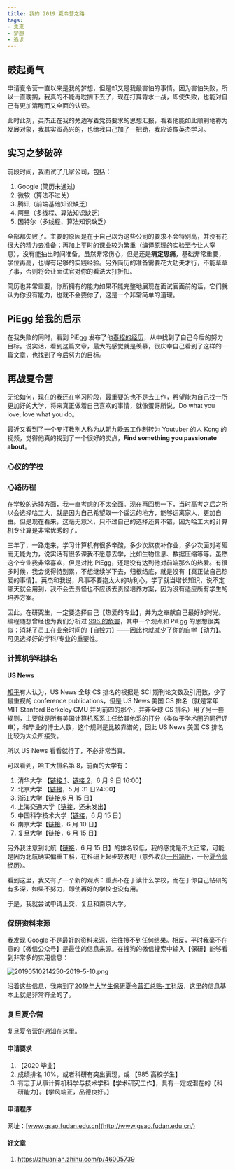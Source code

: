 ```yaml
---
title: 我的 2019 夏令营之路
tags:
- 未来
- 梦想
- 追求
---
```


## 鼓起勇气

申请夏令营一直以来是我的梦想，但是却又是我最害怕的事情。因为害怕失败，所以一直耽搁，我真的不能再耽搁下去了，现在打算背水一战，即使失败，也能对自己有更加清醒而又全面的认识。

此时此刻，英杰正在我的旁边写着党员要求的思想汇报，看着他能如此顺利地称为发展对象，我其实蛮高兴的，也给我自己加了一把劲，我应该像英杰学习。

## 实习之梦破碎

前段时间，我面试了几家公司，包括：

1. Google (简历未通过)
2. 微软（算法不过关）
3. 腾讯（前端基础知识缺乏）
4. 阿里（多线程、算法知识缺乏）
5. 因特尔（多线程、算法知识缺乏）

全部都失败了。主要的原因是在于自己以为这些公司的要求不会特别高，并没有花很大的精力去准备；再加上平时的课业较为繁重（编译原理的实验至今让人窒息），没有能抽出时间准备。虽然非常伤心，但是还是**痛定思痛**，基础非常重要，学位再高，也得有足够的实践经验。另外简历的准备需要花大功夫才行，不能草草了事，否则将会让面试官对你的看法大打折扣。

简历也非常重要，你所拥有的能力如果不能完整地展现在面试官面前的话，它们就认为你没有能力，也就不会要你了，这是一个非常简单的道理。

## PiEgg 给我的启示

在我失败的同时，看到 PiEgg 发布了他[春招的经历](https://molunerfinn.com/my-2019-interview-of-summer-internship)，从中找到了自己今后的努力目标。说实话，看到这篇文章，最大的感觉就是羡慕，很庆幸自己看到了这样的一篇文章，也找到了今后努力的目标。

## 再战夏令营

无论如何，现在的我还在学习阶段，最重要的也不是去工作，希望能为自己找一所更加好的大学，将来真正做着自己喜欢的事情，就像蛋哥所说，Do what you love, love what you do。

最近又看到了一个专打教别人称为从朝九晚五工作制转为 Youtuber 的人 Kong 的视频，觉得他真的找到了一个很好的卖点，**Find something you passionate about**。

### 心仪的学校

### 心路历程

在学校的选择方面，我一直考虑的不太全面。现在再回想一下，当时高考之后之所以会选择哈工大，就是因为自己希望取一个遥远的地方，能够远离家人，更加自由。但是现在看来，这毫无意义，只不过自己的选择还算不错，因为哈工大的计算机专业算是非常优秀的了。

三年了，一路走来，学习计算机有很多辛酸，多少次熬夜补作业，多少次面对考砸而无能为力，说实话有很多课我不愿意去学，比如生物信息、数据压缩等等。虽然这个专业我非常喜欢，但是对比 PiEgg，还是没有达到他对前端那么的热爱。有很多时候，我会觉得特别累，不想继续学下去，归根结底，就是没有【真正做自己热爱的事情】。英杰和我说，凡事不要抱太大的功利心，学了就当增长知识，说不定哪天就会用到，我不会去责怪也不应该去责怪培养方案，因为没有适应所有学生的培养方案。

因此，在研究生，一定要选择自己【热爱的专业】，并为之奉献自己最好的时光。编程随想曾经也为我们分析过 [996 的危害](https://program-think.blogspot.com/2019/04/996-Working-Hour-System.html)，其中一个观点和 PiEgg 的思想很类似：消耗了员工在业余时间的【自控力】——因此也就减少了你的自学【动力】。可见选择好的学科/专业的重要性。

### 计算机学科排名

#### US News

[知乎](https://www.zhihu.com/question/67129133)有人认为，US News 全球 CS 排名的根据是 SCI 期刊论文数及引用数，少了最重视的 conference publications，但是 US News 美国 CS 排名（就是常年 MIT Stanford Berkeley CMU 并列前四的那个，并非全球 CS 排名）用了另一套规则，主要就是所有美国计算机系系主任给其他系的打分（类似于学术圈的同行评审），和毕业的博士人数，这个规则是比较靠谱的，因此 US News 美国 CS 排名比较为大众所接受。

所以 US News 看看就行了，不必非常当真。

可以看到，哈工大排名第 8，前面的大学有：

1. 清华大学 【[链接 1](http://www.cs.tsinghua.edu.cn/publish/cs/4723/20190510163815165417674/1557477585957.pdf)、[链接 2](http://www.cs.tsinghua.edu.cn/publish/cs/4723/20190524142730289112446/1558679445723.pdf)，6 月 9 日 16:00】
2. 北京大学 【[链接](http://eecs.pku.edu.cn/personnel/YJS/RecruitStudents/7653.shtml)，5 月 31 日24:00】
3. 浙江大学【[链接](http://www.cs.zju.edu.cn/summer/home.htm),6 月 15 日】
4. 上海交通大学【[链接](https://yzb.sjtu.edu.cn/info/1005/2886.htm)，还未发出】
5. 中国科学技术大学【[链接](https://xly.ustc.edu.cn/news.php?newsid=641)，6 月 15 日】
6. 南京大学【[链接](http://csopenday.nju.edu.cn/notifications/4)，6 月 10 日】
7. 复旦大学【[链接](http://lsfb.fudan.edu.cn/a0/f6/c13972a172278/page.htm)，6 月 15 日】

另外我注意到北航【[链接](http://scse.buaa.edu.cn/info/1099/6081.htm)，6 月 15 日】的排名较低，我的感觉是不太正常，可能是因为北航确实偏重工科，在科研上起步较晚吧（意外收获[一份简历](http://wungcq.github.io/img/wangchunqi-web-frontend.pdf)，一份[夏令营经历](https://www.jianshu.com/p/6309431fce62)）。

看到这里，我又有了一个新的观点：重点不在于读什么学校，而在于你自己钻研的有多深，如果不努力，即使再好的学校也没有用。

于是，我就尝试申请上交、复旦和南京大学。

### 保研资料来源

我发现 Google 不是最好的资料来源，往往搜不到任何结果。相反，平时我毫不在意的【微信公众号】是最佳的信息来源。在搜狗的微信搜索中输入【保研】能够看到非常多的实用信息：

![20190510214250-2019-5-10.png](https://i.loli.net/2019/05/10/5cd57fee8ac17.png)

沿着这些信息，我来到了[2019年大学生保研夏令营汇总贴-工科版](https://www.baoyantong.cn/bbs/forum.php?mod=viewthread&tid=194)，这里的信息基本上就是非常齐全的了。

### 复旦夏令营

复旦夏令营的通知在[这里](http://lsfb.fudan.edu.cn/a0/f6/c13972a172278/page.htm)。

#### 申请要求

1. 【2020 毕业】
2. 成绩排名 10%，或者科研有突出表现，或 【985 高校学生】
3. 有志于从事计算机科学与技术学科【学术研究工作】，具有一定或潜在的【科研能力】。【学风端正，品德良好。】

#### 申请程序

网址：[www.gsao.fudan.edu.cn](http://www.gsao.fudan.edu.cn/)

#### 好文章

1. https://zhuanlan.zhihu.com/p/46005739